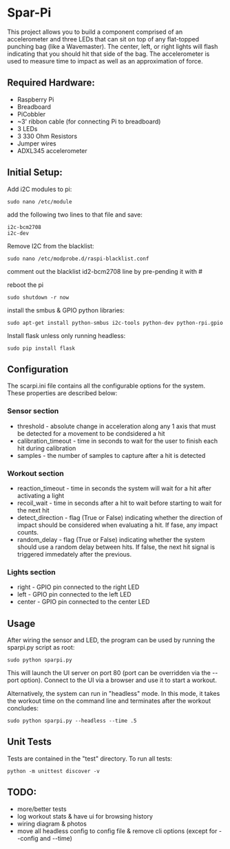 Spar-Pi
==================

This project allows you to build a component comprised of an accelerometer and three LEDs that can sit on top of any flat-topped punching bag (like a Wavemaster). The center, left, or right lights will flash indicating that you should hit that side of the bag. The accelerometer is used to measure time to impact as well as an approximation of force.

## Required Hardware:
* Raspberry Pi
* Breadboard
* PiCobbler
* ~3' ribbon cable (for connecting Pi to breadboard)
* 3 LEDs
* 3 330 Ohm Resistors
* Jumper wires
* ADXL345 accelerometer


## Initial Setup:
Add i2C modules to pi:
```
sudo nano /etc/module
```
add the following two lines to that file and save:
```
i2c-bcm2708
i2c-dev
```
Remove I2C from the blacklist:
```
sudo nano /etc/modprobe.d/raspi-blacklist.conf
```
comment out the blacklist id2-bcm2708 line by pre-pending it with #

reboot the pi
```
sudo shutdown -r now
```

install the smbus & GPIO python libraries:
```
sudo apt-get install python-smbus i2c-tools python-dev python-rpi.gpio
```

Install flask unless only running headless:
```
sudo pip install flask
```

## Configuration
The scarpi.ini file contains all the configurable options for the system. These properties are described below:
### Sensor section
* threshold - absolute change in acceleration along any 1 axis that must be detected for a movement to be condsidered a hit
* calibration_timeout - time in seconds to wait for the user to finish each hit during calibration
* samples - the number of samples to capture after a hit is detected
### Workout section
* reaction_timeout - time in seconds the system will wait for a hit after activating a light
* recoil_wait - time in seconds after a hit to wait before starting to wait for the next hit
* detect_direction - flag (True or False) indicating whether the direction of impact should be considered when evaluating a hit. If fase, any impact counts.
* random_delay - flag (True or False) indicating whether the system should use a random delay between hits. If false, the next hit signal is triggered immedately after the previous.
### Lights section
* right - GPIO pin connected to the right LED
* left - GPIO pin connected to the left LED
* center - GPIO pin connected to the center LED


## Usage
After wiring the sensor and LED, the program can be used by running the sparpi.py script as root:
```
sudo python sparpi.py
```
This will launch the UI server on port 80 (port can be overridden via the --port option). Connect to the UI via a browser
and use it to start a workout. 

Alternatively, the system can run in "headless" mode. In this mode, it takes the workout time on the command line and terminates after the workout concludes:
```
sudo python sparpi.py --headless --time .5 
```


## Unit Tests
Tests are contained in the "test" directory. To run all tests:
```
python -m unittest discover -v 
```

## TODO:
* more/better tests
* log workout stats & have ui for browsing history
* wiring diagram & photos
* move all headless config to config file & remove cli options (except for --config and --time)
